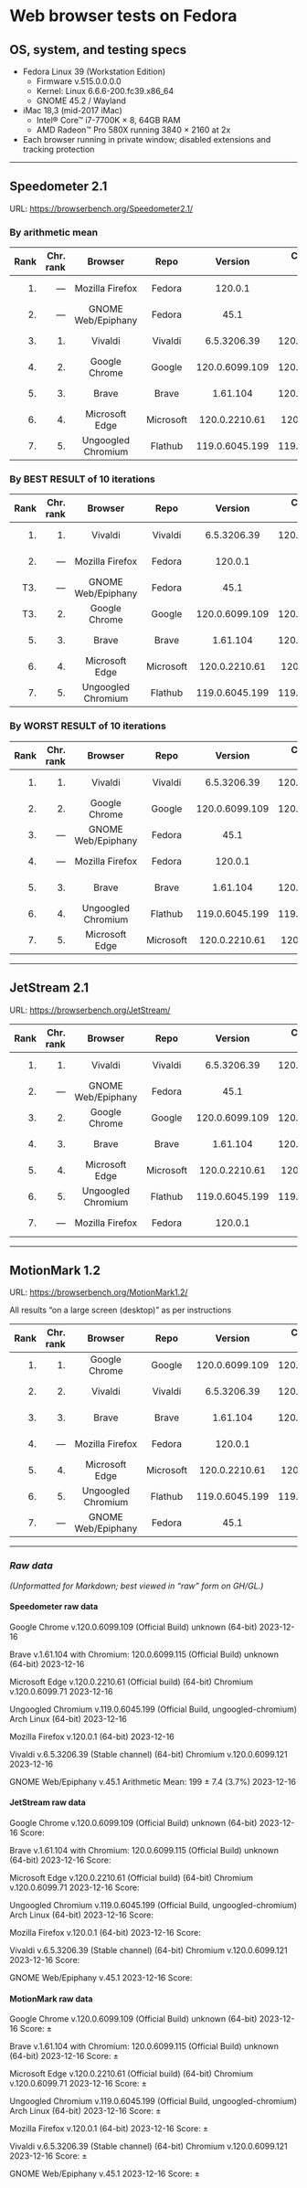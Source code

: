 # Web browser tests on Fedora

## OS, system, and testing specs

- Fedora Linux 39 (Workstation Edition)
  - Firmware v.515.0.0.0.0
  - Kernel: Linux 6.6.6-200.fc39.x86_64
  - GNOME 45.2 / Wayland
- iMac 18,3 (mid-2017 iMac)
  - Intel® Core™ i7-7700K × 8, 64GB RAM
  - AMD Radeon™ Pro 580X running 3840 × 2160 at 2x
- Each browser running in private window; disabled extensions and tracking protection

----

## Speedometer 2.1

URL: https://browserbench.org/Speedometer2.1/

### By arithmetic mean

| Rank | Chr.<br>rank | Browser | Repo | Version | Chromium<br>version | Score | Date |
|--:|--:|:-:|:-:|:-:|:-:|:-:|--:|
| 1. | &mdash; | Mozilla Firefox | Fedora | 120.0.1 | &mdash; | 000 | 2023-12-16 |
| 2. | &mdash; | GNOME Web/Epiphany | Fedora | 45.1 | &mdash; | 000 | 2023-12-16 |
| 3. | 1. | Vivaldi | Vivaldi | 6.5.3206.39 | 120.0.6099.121 | 000 | 2023-12-16 |
| 4. | 2. | Google Chrome | Google | 120.0.6099.109 | 120.0.6099.109 | 000 | 2023-12-16 |
| 5. | 3. | Brave | Brave | 1.61.104 | 120.0.6099.109 | 000 | 2023-12-16 |
| 6. | 4. | Microsoft Edge | Microsoft | 120.0.2210.61 | 120.0.6099.71 | 000 | 2023-12-16 |
| 7. | 5. | Ungoogled Chromium | Flathub | 119.0.6045.199 | 119.0.6045.199 | 000 | 2023-12-16 |

[^UgC]: From the AUR as `ungoogled-chromium-bin`.

### By BEST RESULT of 10 iterations

| Rank | Chr.<br>rank | Browser | Repo | Version | Chromium<br>version | Runs/<br>min. | Date |
|--:|--:|:-:|:-:|:-:|:-:|:-:|--:|
| 1. | 1. | Vivaldi | Vivaldi | 6.5.3206.39 | 120.0.6099.121 | 000 | 2023-12-16 |
| 2. | &mdash; | Mozilla Firefox | Fedora | 120.0.1 | &mdash; | 000 | 2023-12-16 |
| T3. | &mdash; | GNOME Web/Epiphany | Fedora | 45.1 | &mdash; | 000 | 2023-12-16 |
| T3. | 2. | Google Chrome | Google | 120.0.6099.109 | 120.0.6099.109 | 000 | 2023-12-16 |
| 5. | 3. | Brave | Brave | 1.61.104 | 120.0.6099.109 | 000 | 2023-12-16 |
| 6. | 4. | Microsoft Edge | Microsoft | 120.0.2210.61 | 120.0.6099.71  | 000 | 2023-12-16 |
| 7. | 5. | Ungoogled Chromium | Flathub | 119.0.6045.199 | 119.0.6045.199 | 000 | 2023-12-16 |

### By WORST RESULT of 10 iterations

| Rank | Chr.<br>rank | Browser | Repo | Version | Chromium<br>version | Runs/<br>min. | Date |
|--:|--:|:-:|:-:|:-:|:-:|:-:|--:|
| 1. | 1. | Vivaldi | Vivaldi | 6.5.3206.39 | 120.0.6099.121 | 000 | 2023-12-16  |
| 2. | 2. | Google Chrome | Google | 120.0.6099.109 | 120.0.6099.109 | 000 | 2023-12-16 |
| 3. | &mdash; | GNOME Web/Epiphany | Fedora | 45.1 | &mdash; | 000 | 2023-12-16 |
| 4. | &mdash; | Mozilla Firefox | Fedora | 120.0.1 | &mdash; | 000 | 2023-12-16 |
| 5. | 3. | Brave | Brave | 1.61.104 | 120.0.6099.109 | 000 | 2023-12-16 |
| 6. | 4. | Ungoogled Chromium | Flathub | 119.0.6045.199 | 119.0.6045.199 | 000 | 2023-12-16 |
| 7. | 5. | Microsoft Edge | Microsoft | 120.0.2210.61 | 120.0.6099.71  | 000 | 2023-12-16 |

----

## JetStream 2.1

URL: https://browserbench.org/JetStream/

| Rank | Chr.<br>rank | Browser | Repo | Version | Chromium<br>version | Score | Date |
|--:|--:|:-:|:-:|:-:|:-:|:-:|--:|
| 1. | 1. | Vivaldi | Vivaldi | 6.5.3206.39 | 120.0.6099.121 | 000 | 2023-12-16 |
| 2. | &mdash; | GNOME Web/Epiphany | Fedora | 45.1 | &mdash; | 000 | 2023-12-16 |
| 3. | 2. | Google Chrome | Google | 120.0.6099.109 | 120.0.6099.109 | 000 | 2023-12-16 |
| 4. | 3. | Brave | Brave | 1.61.104 | 120.0.6099.109 | 000 | 2023-12-16 |
| 5. | 4. | Microsoft Edge | Microsoft | 120.0.2210.61 | 120.0.6099.71 | 000 | 2023-12-16 |
| 6. | 5. | Ungoogled Chromium | Flathub | 119.0.6045.199 | 119.0.6045.199 | 000 | 2023-12-16 |
| 7. | &mdash; | Mozilla Firefox | Fedora | 120.0.1 | &mdash; | 000 | 2023-12-16 |

----

## MotionMark 1.2

URL: https://browserbench.org/MotionMark1.2/

All results “on a large screen (desktop)” as per instructions

| Rank | Chr.<br>rank | Browser | Repo | Version | Chromium<br>version | Score | Date |
|--:|--:|:-:|:-:|:-:|:-:|:-:|--:|
| 1. | 1. | Google Chrome | Google | 120.0.6099.109 | 120.0.6099.109 | 000 | 2023-12-16 |
| 2. | 2. | Vivaldi | Vivaldi | 6.5.3206.39 | 120.0.6099.121 | 000 | 2023-12-16 |
| 3. | 3. | Brave | Brave | 1.61.104 | 120.0.6099.109 | 000 | 2023-12-16 |
| 4. | &mdash; | Mozilla Firefox | Fedora | 120.0.1 | &mdash; | 000 | 2023-12-16 |
| 5. | 4. | Microsoft Edge | Microsoft | 120.0.2210.61 | 120.0.6099.71 | 000 | 2023-12-16 |
| 6. | 5. | Ungoogled Chromium | Flathub | 119.0.6045.199 | 119.0.6045.199 | 000 | 2023-12-16 |
| 7. | &mdash; | GNOME Web/Epiphany | Fedora | 45.1 | &mdash; | 000 | 2023-12-16 |

----

### *Raw data*

*(Unformatted for Markdown; best viewed in “raw” form on GH/GL.)*

#### Speedometer raw data

Google Chrome v.120.0.6099.109 (Official Build) unknown (64-bit)
2023-12-16


Brave v.1.61.104 with Chromium: 120.0.6099.115 (Official Build) unknown (64-bit)
2023-12-16


Microsoft Edge v.120.0.2210.61 (Official build) (64-bit)
Chromium v.120.0.6099.71
2023-12-16


Ungoogled Chromium v.119.0.6045.199 (Official Build, ungoogled-chromium) Arch Linux (64-bit)
2023-12-16


Mozilla Firefox v.120.0.1 (64-bit)
2023-12-16


Vivaldi v.6.5.3206.39 (Stable channel) (64-bit)
Chromium v.120.0.6099.121
2023-12-16


GNOME Web/Epiphany v.45.1
Arithmetic Mean: 199 ± 7.4 (3.7%)
2023-12-16


#### JetStream raw data

Google Chrome v.120.0.6099.109 (Official Build) unknown (64-bit)
2023-12-16
Score: 

Brave v.1.61.104 with Chromium: 120.0.6099.115 (Official Build) unknown (64-bit)
2023-12-16
Score: 

Microsoft Edge v.120.0.2210.61 (Official build) (64-bit)
Chromium v.120.0.6099.71
2023-12-16
Score: 

Ungoogled Chromium v.119.0.6045.199 (Official Build, ungoogled-chromium) Arch Linux (64-bit)
2023-12-16
Score: 

Mozilla Firefox v.120.0.1 (64-bit)
2023-12-16
Score: 

Vivaldi v.6.5.3206.39 (Stable channel) (64-bit)
Chromium v.120.0.6099.121
2023-12-16
Score: 

GNOME Web/Epiphany v.45.1
2023-12-16
Score: 

#### MotionMark raw data

Google Chrome v.120.0.6099.109 (Official Build) unknown (64-bit)
2023-12-16
Score:  ± 

Brave v.1.61.104 with Chromium: 120.0.6099.115 (Official Build) unknown (64-bit)
2023-12-16
Score:  ± 

Microsoft Edge v.120.0.2210.61 (Official build) (64-bit)
Chromium v.120.0.6099.71
2023-12-16
Score:  ± 

Ungoogled Chromium v.119.0.6045.199 (Official Build, ungoogled-chromium) Arch Linux (64-bit)
2023-12-16
Score:  ± 

Mozilla Firefox v.120.0.1 (64-bit)
2023-12-16
Score:  ± 

Vivaldi v.6.5.3206.39 (Stable channel) (64-bit)
Chromium v.120.0.6099.121
2023-12-16
Score:  ± 

GNOME Web/Epiphany v.45.1
2023-12-16
Score:  ± 